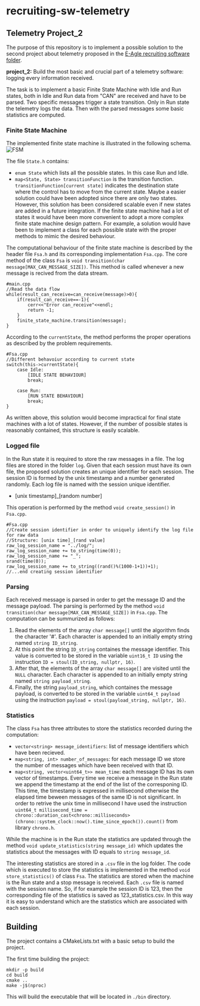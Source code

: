 # recruiting-sw-telemetry
## Telemetry Project_2
The purpose of this repository is to implement a possible solution to the second project about telemetry proposed in the [E-Agle recruiting software folder](https://github.com/eagletrt/recruiting-sw.git).

**project_2:** Build the most basic and crucial part of a telemetry software: logging every information received.

The task is to implement a basic Finite State Machine with Idle and Run states, both in Idle and Run data from "CAN" are received and have to be parsed. Two specific messages trigger a state transition. Only in Run state the telemetry logs the data. Then with the parsed messages some basic statistics are computed.

### Finite State Machine
The implemented finite state machine is illustrated in the following schema.
![FSM](https://user-images.githubusercontent.com/57845191/193401858-47b50ea7-75ee-48c4-8486-ee21afd82d3a.png)

The file `State.h` contains:
- `enum State` which lists all the possible states. In this case Run and Idle.
- `map<State, State> transitionFunction` is the transition function. `transitionFunction[current state]` indicates the destination state where the control has to move from the current state. Maybe a easier solution could have been adopted since there are only two states. However, this solution has been considered scalable even if new states are added in a future integration. If the finite state machine had a lot of states it would have been more convenient to adopt a more complex finite state machine design pattern. For example, a solution would have been to implement a class for each possible state with the proper methods to mimic the desired behaviour.

The computational behaviour of the finite state machine is described by the header file `Fsa.h` and its corresponding implementation `Fsa.cpp`. The core method of the class `Fsa` is `void transition(char message[MAX_CAN_MESSAGE_SIZE])`. This method is called whenever a new message is recived from the data stream.

```
#main.cpp
//Read the data flow
while(result_can_receive=can_receive(message)>0){
    if(result_can_receive==-1){
        cerr<<"Error can_receive"<<endl;
        return -1;
    }
    finite_state_machine.transition(message);
}
```

According to the `currentState`, the method performs the proper operations as described by the problem requirements.

```
#Fsa.cpp
//Different behavoiur according to current state
switch(this->currentState){
    case Idle:
        [IDLE STATE BEHAVIOUR]
        break;

    case Run:
        [RUN STATE BEHAVIOUR]
        break;
}
```

As written above, this solution would become impractical for final state machines with a lot of states. However, if the number of possible states is reasonably contained, this structure is easily scalable.

### Logged file
In the Run state it is required to store the raw messages in a file. The log files are stored in the folder `log`. Given that each session must have its own file, the proposed solution creates an unique identifier for each session. The session ID is formed by the unix timestamp and a number generated randomly. Each log file is named with the session unique identifier.
- [unix timestamp]_[random number]

This operation is performed by the method `void create_session()` in `Fsa.cpp`.

```
#Fsa.cpp
//Create session identifier in order to uniquely identify the log file for raw data
//Structure: [unix time]_[rand value]
raw_log_session_name = "../log/";
raw_log_session_name += to_string(time(0));
raw_log_session_name += "_";
srand(time(0));
raw_log_session_name += to_string((rand()%(1000-1+1))+1);
//...end creating session identifier
```

### Parsing
Each received message is parsed in order to get the message ID and the message payload. The parsing is performed by the method `void transition(char message[MAX_CAN_MESSAGE_SIZE])` in `Fsa.cpp`. The computation can be summurized as follows:
1. Read the elements of the array `char message[]` until the algorithm finds the character '#'. Each character is appended to an initially empty string named `string ID_string`. 
2. At this point the string `ID_string` containes the message identifier. This value is converted to be stored in the variable `uint16_t ID` using the instruction `ID = stoul(ID_string, nullptr, 16)`.
3. After that, the elements of the array `char message[]` are visited until the `NULL` character. Each character is appended to an initially empty string named `string payload_string`.
4. Finally, the string `payload_string`, which containes the message payload, is converted to be stored in the variable `uint64_t payload` using the instruction `payload = stoul(payload_string, nullptr, 16)`.

### Statistics
The class `Fsa` has three attributes to store the statistics recorded during the computation:
- `vector<string> message_identifiers`: list of message identifiers which have been recieved.
- `map<string, int> number_of_messages`: for each message ID we store the number of messages which have been received with that ID.
- `map<string, vector<uint64_t>> mean_time`: each message ID has its own vector of timestamps. Every time we receive a message in the Run state we append the timestamp at the end of the list of the corresponing ID. This time, the timestamp is expressed in millisecond otherwise the elapsed time beween messages of the same ID is not significant. In order to retrive the unix time in millisecond I have used the instruction `uint64_t millisecond_time = chrono::duration_cast<chrono::milliseconds>(chrono::system_clock::now().time_since_epoch()).count()` from library `chrono.h`.

While the machine is in the Run state the statistics are updated through the method `void update_statistics(string message_id)` which updates the statistics about the messages with ID equals to `string message_id`.

The interesting statistics are stored in a `.csv` file in the log folder. The code which is executed to store the statistics is implemented in the method `void store_statistics()` of class `Fsa`. The statistics are stored when the machine is the Run state and a stop message is received. Each `.csv` file is named with the session name. So, if for example the session ID is 123, then the corresponding file of the statistics is saved as 123_statistics.csv. In this way it is easy to understand which are the statistics which are associated with each session.

## Building
The project contains a CMakeLists.txt with a basic setup to build the project.

The first time building the project:
```
mkdir -p build
cd build
cmake ..
make -j$(nproc)
```
This will build the executable that will be located in `./bin` directory.
